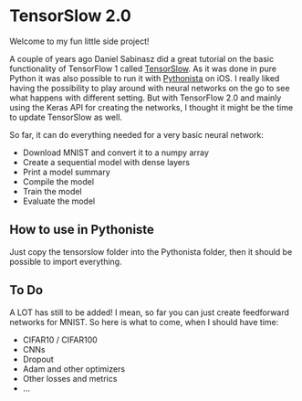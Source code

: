 # TensorSlow 2.0

Welcome to my fun little side project!

A couple of years ago Daniel Sabinasz did a great tutorial on the basic functionality of TensorFlow 1 called [TensorSlow](https://github.com/danielsabinasz/TensorSlow). As it was done in pure Python it was also possible to run it with [Pythonista](http://omz-software.com/pythonista/) on iOS. I really liked having the possibility to play around with neural networks on the go to see what happens with different setting. But with TensorFlow 2.0 and mainly using the Keras API for creating the networks, I thought it might be the time to update TensorSlow as well.

So far, it can do everything needed for a very basic neural network:
- Download MNIST and convert it to a numpy array
- Create a sequential model with dense layers
- Print a model summary
- Compile the model
- Train the model
- Evaluate the model

## How to use in Pythoniste

Just copy the tensorslow folder into the Pythonista folder, then it should be possible to import everything.

## To Do

A LOT has still to be added! I mean, so far you can just create feedforward networks for MNIST. So here is what to come, when I should have time:
- CIFAR10 / CIFAR100
- CNNs
- Dropout
- Adam and other optimizers
- Other losses and metrics
- ...
